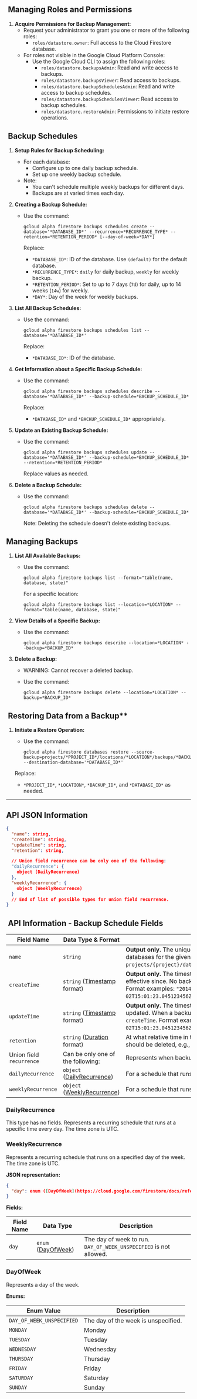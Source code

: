 
##  Managing Roles and Permissions

1. **Acquire Permissions for Backup Management:**
   - Request your administrator to grant you one or more of the following roles:
     - `roles/datastore.owner`: Full access to the Cloud Firestore database.
   - For roles not visible in the Google Cloud Platform Console:
     - Use the Google Cloud CLI to assign the following roles:
       - `roles/datastore.backupsAdmin`: Read and write access to backups.
       - `roles/datastore.backupsViewer`: Read access to backups.
       - `roles/datastore.backupSchedulesAdmin`: Read and write access to backup schedules.
       - `roles/datastore.backupSchedulesViewer`: Read access to backup schedules.
       - `roles/datastore.restoreAdmin`: Permissions to initiate restore operations.

##  **Backup Schedules**

1. **Setup Rules for Backup Scheduling:**
   - For each database:
     - Configure up to one daily backup schedule.
     - Set up one weekly backup schedule.
   - Note:
     - You can't schedule multiple weekly backups for different days.
     - Backups are at varied times each day.

2. **Creating a Backup Schedule:**
   - Use the command:

     ```
     gcloud alpha firestore backups schedules create --database='*DATABASE_ID*' --recurrence=*RECURRENCE_TYPE* --retention=*RETENTION_PERIOD* [--day-of-week=*DAY*]
     ```

     Replace:
     - `*DATABASE_ID*`: ID of the database. Use `(default)` for the default database.
     - `*RECURRENCE_TYPE*`: `daily` for daily backup, `weekly` for weekly backup.
     - `*RETENTION_PERIOD*`: Set to up to 7 days (`7d`) for daily, up to 14 weeks (`14w`) for weekly.
     - `*DAY*`: Day of the week for weekly backups.

3. **List All Backup Schedules:**
   - Use the command:

     ```
     gcloud alpha firestore backups schedules list --database='*DATABASE_ID*'
     ```

     Replace:
     - `*DATABASE_ID*`: ID of the database.

4. **Get Information about a Specific Backup Schedule:**
   - Use the command:

     ```
     gcloud alpha firestore backups schedules describe --database='*DATABASE_ID*' --backup-schedule=*BACKUP_SCHEDULE_ID*
     ```

     Replace:
     - `*DATABASE_ID*` and `*BACKUP_SCHEDULE_ID*` appropriately.

5. **Update an Existing Backup Schedule:**
   - Use the command:

     ```
     gcloud alpha firestore backups schedules update --database='*DATABASE_ID*' --backup-schedule=*BACKUP_SCHEDULE_ID* --retention=*RETENTION_PERIOD*
     ```

     Replace values as needed.

6. **Delete a Backup Schedule:**
   - Use the command:

     ```
     gcloud alpha firestore backups schedules delete --database='*DATABASE_ID*' --backup-schedule=*BACKUP_SCHEDULE_ID*
     ```

     Note: Deleting the schedule doesn't delete existing backups.

## Managing Backups

1. **List All Available Backups:**
   - Use the command:

     ```
     gcloud alpha firestore backups list --format="table(name, database, state)"
     ```

     For a specific location:

     ```
     gcloud alpha firestore backups list --location=*LOCATION* --format="table(name, database, state)"
     ```

2. **View Details of a Specific Backup:**
   - Use the command:

     ```
     gcloud alpha firestore backups describe --location=*LOCATION* --backup=*BACKUP_ID*
     ```

3. **Delete a Backup:**
    - WARNING: Cannot recover a deleted backup.
    - Use the command:

      ```
      gcloud alpha firestore backups delete --location=*LOCATION* --backup=*BACKUP_ID*
      ```

##  Restoring Data from a Backup**

1. **Initiate a Restore Operation:**
    - Use the command:

      ```
      gcloud alpha firestore databases restore --source-backup=projects/*PROJECT_ID*/locations/*LOCATION*/backups/*BACKUP_ID* --destination-database='*DATABASE_ID*'
      ```

    Replace:
    - `*PROJECT_ID*`, `*LOCATION*`, `*BACKUP_ID*`, and `*DATABASE_ID*` as needed.

---

## API JSON Information

```json
{
  "name": string,
  "createTime": string,
  "updateTime": string,
  "retention": string,

  // Union field recurrence can be only one of the following:
  "dailyRecurrence": {
    object (DailyRecurrence)
  },
  "weeklyRecurrence": {
    object (WeeklyRecurrence)
  }
  // End of list of possible types for union field recurrence.
}
```

##  API Information - Backup Schedule Fields

| Field Name               | Data Type & Format                                                                                                                           | Description                                                                                                                                                                                                                                          |
| ------------------------ | -------------------------------------------------------------------------------------------------------------------------------------------- | ---------------------------------------------------------------------------------------------------------------------------------------------------------------------------------------------------------------------------------------------------- |
| `name`                   | `string`                                                                                                                                     | **Output only.** The unique backup schedule identifier across all locations and databases for the given project. This will be auto-assigned. Format is `projects/{project}/databases/{database}/backupSchedules/{backupSchedule}`.                   |
| `createTime`             | `string` ([Timestamp](https://developers.google.com/protocol-buffers/docs/reference/google.protobuf#google.protobuf.Timestamp) format)       | **Output only.** The timestamp at which this backup schedule was created and effective since. No backups will be created for this schedule before this time. Format examples: `"2014-10-02T15:01:23Z"` and `"2014-10-02T15:01:23.045123456Z"`.       |
| `updateTime`             | `string` ([Timestamp](https://developers.google.com/protocol-buffers/docs/reference/google.protobuf#google.protobuf.Timestamp) format)       | **Output only.** The timestamp at which this backup schedule was most recently updated. When a backup schedule is first created, this is the same as `createTime`. Format examples: `"2014-10-02T15:01:23Z"` and `"2014-10-02T15:01:23.045123456Z"`. |
| `retention`              | `string` ([Duration](https://developers.google.com/protocol-buffers/docs/reference/google.protobuf#google.protobuf.Duration) format)         | At what relative time in the future, compared to its creation time, the backup should be deleted, e.g., keep backups for 7 days. Example format: `"3.5s"`.                                                                                           |
| Union field `recurrence` | Can be only one of the following:                                                                                                            | Represents when backups will be taken.                                                                                                                                                                                                               |
| `dailyRecurrence`        | `object` ([DailyRecurrence](https://cloud.google.com/firestore/docs/reference/rest/v1/projects.databases.backupSchedules#DailyRecurrence))   | For a schedule that runs daily at a specified time.                                                                                                                                                                                                  |
| `weeklyRecurrence`       | `object` ([WeeklyRecurrence](https://cloud.google.com/firestore/docs/reference/rest/v1/projects.databases.backupSchedules#WeeklyRecurrence)) | For a schedule that runs weekly on a specific day and time.                                                                                                                                                                                          |

### DailyRecurrence

This type has no fields. Represents a recurring schedule that runs at a specific time every day. The time zone is UTC.

### WeeklyRecurrence

Represents a recurring schedule that runs on a specified day of the week. The time zone is UTC.

**JSON representation:**

```json
{
  "day": enum ([DayOfWeek](https://cloud.google.com/firestore/docs/reference/rest/v1/projects.databases.backupSchedules#DayOfWeek))
}
```

**Fields:**

| Field Name | Data Type                                                                                                                    | Description                                                       |
| ---------- | ---------------------------------------------------------------------------------------------------------------------------- | ----------------------------------------------------------------- |
| `day`      | `enum` ([DayOfWeek](https://cloud.google.com/firestore/docs/reference/rest/v1/projects.databases.backupSchedules#DayOfWeek)) | The day of week to run. `DAY_OF_WEEK_UNSPECIFIED` is not allowed. |

### DayOfWeek

Represents a day of the week.

**Enums:**

| Enum Value                | Description                         |
| ------------------------- | ----------------------------------- |
| `DAY_OF_WEEK_UNSPECIFIED` | The day of the week is unspecified. |
| `MONDAY`                  | Monday                              |
| `TUESDAY`                 | Tuesday                             |
| `WEDNESDAY`               | Wednesday                           |
| `THURSDAY`                | Thursday                            |
| `FRIDAY`                  | Friday                              |
| `SATURDAY`                | Saturday                            |
| `SUNDAY`                  | Sunday                              |
